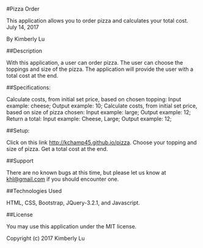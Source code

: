 #Pizza Order

This application allows you to order pizza and calculates your total cost. July 14, 2017

By Kimberly Lu

##Description

With this application, a user can order pizza.  The user can choose the toppings and size of the pizza.  The application will provide the user with a total cost at the end.

##Specifications:

Calculate costs, from initial set price, based on chosen topping:
Input example: cheese;
Output example: 10;
Calculate costs, from initial set price, based on size of pizza chosen:
Input example: large;
Output example: 12;
Return a total:
Input example: Cheese, Large;
Output example: 12;

##Setup:

Click on this link http://kchamp45.github.io/pizza.
Choose your topping and size of pizza.
Get a total cost at the end.

##Support

There are no known bugs at this time, but please let us know at khl@gmail.com if you should encounter one.

##Technologies Used

HTML, CSS, Bootstrap, JQuery-3.2.1, and Javascript.

##License

You may use this application under the MIT license.

Copyright (c) 2017 Kimberly Lu
